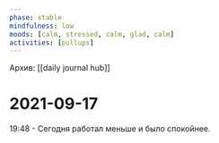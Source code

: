 ```yaml
---
phase: stable
mindfulness: low
moods: [calm, stressed, calm, glad, calm]
activities: [pullups]
---
```

Архив: [[daily journal hub]]
# 2021-09-17

19:48 - Сегодня работал меньше и было спокойнее.
